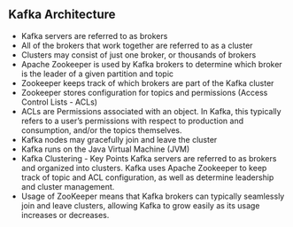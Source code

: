 ## Kafka Architecture
- Kafka servers are referred to as brokers  
- All of the brokers that work together are referred to as a cluster
- Clusters may consist of just one broker, or thousands of brokers  
- Apache Zookeeper is used by Kafka brokers to determine which broker is the leader of a given partition and topic  
- Zookeeper keeps track of which brokers are part of the Kafka cluster
- Zookeeper stores configuration for topics and permissions (Access Control Lists - ACLs)  
- ACLs are Permissions associated with an object. In Kafka, this typically refers to a user’s permissions with respect to production and consumption, and/or the topics themselves.  
- Kafka nodes may gracefully join and leave the cluster  
- Kafka runs on the Java Virtual Machine (JVM)
- Kafka Clustering - Key Points
Kafka servers are referred to as brokers and organized into clusters.
Kafka uses Apache Zookeeper to keep track of topic and ACL configuration, as well as determine leadership and cluster management.
- Usage of ZooKeeper means that Kafka brokers can typically seamlessly join and leave clusters, allowing Kafka to grow easily as its usage increases or decreases.